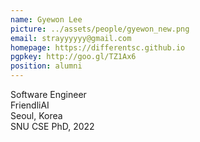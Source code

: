 ```yaml
---
name: Gyewon Lee
picture: ../assets/people/gyewon_new.png
email: strayyyyyy@gmail.com
homepage: https://differentsc.github.io
pgpkey: http://goo.gl/TZ1Ax6
position: alumni
---
```

Software Engineer<br>
FriendliAI<br>
Seoul, Korea<br>
SNU CSE PhD, 2022